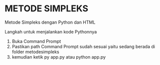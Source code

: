 # METODE SIMPLEKS
Metode Simpleks dengan Python dan HTML

Langkah untuk menjalankan kode Pythonnya
1. Buka Command Prompt
2. Pastikan path Command Prompt sudah sesuai yaitu sedang berada di folder metodesimpleks
3. kemudian ketik py app.py atau python app.py
